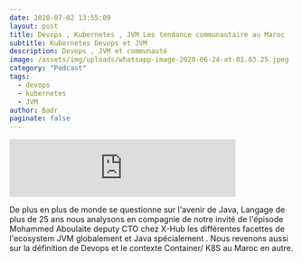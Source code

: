 ```yaml
---
date: 2020-07-02 13:55:09
layout: post
title: Devops , Kubernetes , JVM Les tendance communautaire au Maroc
subtitle: Kubernetes Devops et JVM
description: Devops , JVM et communauté
image: /assets/img/uploads/whatsapp-image-2020-06-24-at-01.03.25.jpeg
category: "Podcast"
tags:
  - devops
  - kubernetes
  - JVM
author: Badr
paginate: false
---
```

<iframe src="https://anchor.fm/devcastma/embed/episodes/S01E06--Devops---Kubernetes---JVM-Les-tendance-communautaire-au-Maroc-eg7ejc" height="102px" width="400px" frameborder="0" scrolling="no"></iframe>

De plus en plus de monde se questionne sur l'avenir de Java, Langage de plus de 25 ans nous analysons en compagnie de notre invité de l'épisode Mohammed Aboulaite deputy CTO chez X-Hub les différentes facettes de l'ecosystem JVM globalement et Java spécialement . Nous revenons aussi sur la définition de Devops et le contexte Container/ K8S au Maroc en autre.